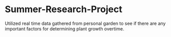 # Summer-Research-Project
Utilized real time data gathered from personal garden to see if there are any important factors for determining plant growth overtime.
